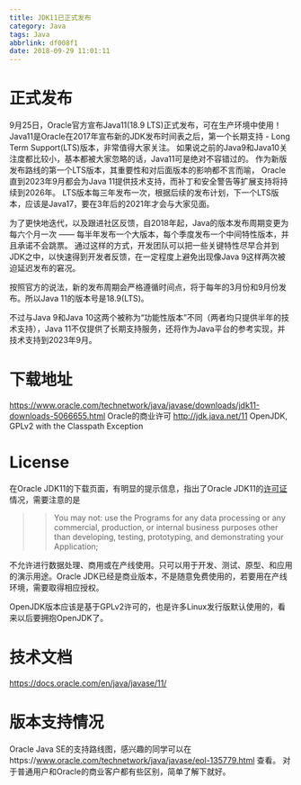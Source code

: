 ```yaml
---
title: JDK11已正式发布
category: Java
tags: Java
abbrlink: df008f1
date: 2018-09-29 11:01:11
---
```

# 正式发布
9月25日，Oracle官方宣布Java11(18.9 LTS)正式发布，可在生产环境中使用！
Java11是Oracle在2017年宣布新的JDK发布时间表之后，第一个长期支持 - Long Term Support(LTS)版本，非常值得大家关注。
如果说之前的Java9和Java10关注度都比较小，基本都被大家忽略的话，Java11可是绝对不容错过的。
作为新版发布路线的第一个LTS版本，其重要性和对后面版本的影响都不言而喻，
Oracle直到2023年9月都会为Java 11提供技术支持，而补丁和安全警告等扩展支持将持续到2026年。
LTS版本每三年发布一次，根据后续的发布计划，下一个LTS版本，应该是Java17，要在3年后的2021年才会与大家见面。

为了更快地迭代，以及跟进社区反馈，自2018年起，Java的版本发布周期变更为每六个月一次 —— 每半年发布一个大版本，每个季度发布一个中间特性版本，并且承诺不会跳票。
通过这样的方式，开发团队可以把一些关键特性尽早合并到JDK之中，以快速得到开发者反馈，在一定程度上避免出现像Java 9这样两次被迫延迟发布的窘况。

按照官方的说法，新的发布周期会严格遵循时间点，将于每年的3月份和9月份发布。所以Java 11的版本号是18.9(LTS)。

不过与Java 9和Java 10这两个被称为“功能性版本”不同（两者均只提供半年的技术支持），Java 11不仅提供了长期支持服务，还将作为Java平台的参考实现，并技术支持到2023年9月。

<!--more-->
# 下载地址
https://www.oracle.com/technetwork/java/javase/downloads/jdk11-downloads-5066655.html Oracle的商业许可
http://jdk.java.net/11 OpenJDK, GPLv2 with the Classpath Exception

# License
在Oracle JDK11的下载页面，有明显的提示信息，指出了Oracle JDK11的[许可证](https://www.oracle.com/technetwork/java/javase/terms/license/javase-license.html)情况，需要注意的是

>> You may not:
>>   use the Programs for any data processing or any commercial, production, or internal business purposes other than developing, testing, prototyping, and demonstrating your Application;

不允许进行数据处理、商用或在产线使用。只可以用于开发、测试、原型、和应用的演示用途。Oracle JDK已经是商业版本，不是随意免费使用的，若要用在产线环境，需要取得相应授权。

OpenJDK版本应该是基于GPLv2许可的，也是许多Linux发行版默认使用的，看来以后要拥抱OpenJDK了。

# 技术文档
https://docs.oracle.com/en/java/javase/11/

# 版本支持情况
Oracle Java SE的支持路线图，感兴趣的同学可以在https://www.oracle.com/technetwork/java/javase/eol-135779.html 查看。
对于普通用户和Oracle的商业客户都有些区别，简单了解下就好。
